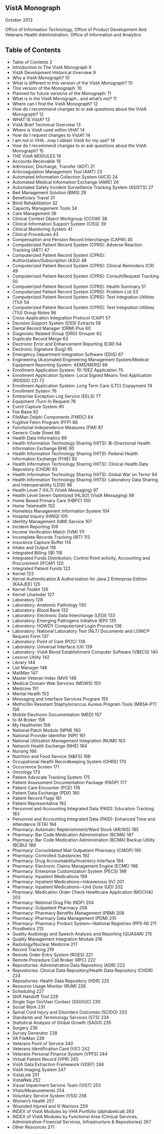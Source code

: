 ## VistA Monograph

October 2013


Office of Information Technology, Office of Product Development And
Veterans Health Administration, Office of Information and Analytics



## Table of Contents
* Table of Contents	2
* Introduction to The VistA Monograph	9
* VistA Development Historical Overview	9
* Why a VistA Monograph? 	10
* What is different in this version of the VistA Monograph? 	10
* This version of the Monograph: 	10
* Planned for future versions of the Monograph: 	11
* What is in the VistA Monograph…and what’s not? 	11
* Where can I find the VistA Monograph? 	12
* How do I recommend changes to or ask questions about the VistA Monograph? 	12
* WHAT IS VistA?	13
* VistA Brief Technical Overview 	13
* Where is VistA used within VHA? 	14
* How do I request changes to VistA? 	14
* I am not in VHA…may I obtain VistA for my use? 	14
* How do I recommend changes to or ask questions about the VistA Monograph? 	15
* THE VistA MODULES	18
* Accounts Receivable	19
* Admission, Discharge, Transfer (ADT)	21
* Anticoagulation Management Tool (AMT)	23
* Automated Information Collection System (AICS)	24
* Automated Medical Information Exchange (AMIE)	26
* Automated Safety Incident Surveillance Tracking System (ASISTS)	27
* Bed Management Solution (BMS)	29
* Beneficiary Travel	31
* Blind Rehabilitation	32
* Capacity Management Tools	34
* Care Management	36
* Clinical Context Object Workgroup (CCOW)	38
* Clinical Information Support System (CISS) 	39
* Clinical Monitoring System 	41
* Clinical Procedures 	43
* Compensation and Pension Record Interchange (CAPRI) 	45
* Computerized Patient Record System (CPRS): Adverse Reaction Tracking (ART) 	47
* Computerized Patient Record System (CPRS): Authorization/Subscription (ASU) 	48
* Computerized Patient Record System (CPRS): Clinical Reminders (CR) 	49
* Computerized Patient Record System (CPRS): Consult/Request Tracking 	50
* Computerized Patient Record System (CPRS): Health Summary 	51
* Computerized Patient Record System (CPRS): Problem List 	53
* Computerized Patient Record System (CPRS): Text Integration Utilities (TIU) 	54
* Computerized Patient Record System (CPRS): Text Integration Utilities (TIU) Group Notes 	56
* Cross-Application Integration Protocol (CAIP) 	57
* Decision Support System (DSS) Extracts 	58
* Dental Record Manager (DRM) Plus 	60
* Diagnostic Related Group (DRG) Grouper 	62
* Duplicate Record Merge 	63
* Electronic Error and Enhancement Reporting (E3R) 	64
* Electronic Signature (Esig) 	65
* Emergency Department Integration Software (EDIS) 	67
* Engineering (Automated Engineering Management System/Medical Equipment Reporting System: AEMS/MERS) 	68
* Enrollment Application System: 10-10EZ Application 	70
* Enrollment Application System: Local Signed Means Test Application (ROSSIO 22) 	72
* Enrollment Application System: Long Term Care (LTC) Copayment 	74
* Enrollment System 	76
* Enterprise Exception Log Service (EELS) 	77
* Equipment /Turn-In Request 	78
* Event Capture System 	80
* Fee Basis 	82
* FileMan Delphi Components (FMDC) 	84
* Fugitive Felon Program (FFP) 	86
* Functional Independence Measures (FIM) 	87
* Generic Code Sheet 	88
* Health Data Informatics 	89
* Health Information Technology Sharing (HITS): Bi-Directional Health Information Exchange BHIE 	90
* Health Information Technology Sharing (HITS): Federal Health Information Exchange (FHIE) 	92
* Health Information Technology Sharing (HITS): Clinical Health Data Repository (CHDR) 	93
* Health Information Technology Sharing (HITS): Global War on Terror 	94
* Health Information Technology Sharing (HITS): Laboratory Data Sharing and Interoperability (LDSI) 	96
* Health Level 7 (HL7) (VistA Messaging) 	97
* Health Level Seven Optimized (HLSO) (VistA Messaging) 	99
* Home Based Primary Care (HBPC) 	100
* Home Telehealth 	102
* Homeless Management Information System 	104
* Hospital Inquiry (HINQ) 	105
* Identity Management (IdM) Service 	107
* Incident Reporting 	109
* Income Verification Match (IVM) 	111
* Incomplete Records Tracking (IRT) 	113
* Insurance Capture Buffer 	114
* Intake and Output 	116
* Integrated Billing (IB) 	118
* Integrated Funds Distribution, Control Point activity, Accounting and Procurement (IFCAP) 	120
* Integrated Patient Funds 	122
* Kernel 	123
* Kernel Authentication & Authorization for Java 2 Enterprise Edition (KAAJEE) 	125
* Kernel Toolkit 	126
* Kernel Unwinder 	127
* Laboratory 	128
* Laboratory: Anatomic Pathology 	130
* Laboratory: Blood Bank 	132
* Laboratory: Electronic Data Interchange (LEDI) 	133
* Laboratory: Emerging Pathogens Initiative (EPI) 	135
* Laboratory: HOWDY Computerized Login Process 	136
* Laboratory: National Laboratory Test (NLT) Documents and LOINC® Request Form 	137
* Laboratory: Point of Care (POC) 	138
* Laboratory: Universal Interface (UI) 	139
* Laboratory: VistA Blood Establishment Computer Software (VBECS) 	140
* Lexicon Utility 	142
* Library 	144
* List Manager 	146
* MailMan 	147
* Master Veteran Index (MVI) 	148
* Medical Domain Web Services (MDWS) 	150
* Medicine 	151
* Mental Health 	153
* Messaging and Interface Services Program 	155
* Methicillin Resistant Staphylococcus Aureus Program Tools (MRSA-PT) 	156
* Mobile Electronic Documentation (MED) 	157
* to-M Broker 	158
* My HealtheVet 	159
* National Patch Module (NPM) 	160
* National Provider Identifier (NPI) 	161
* National Utilization Management Integration (NUMI) 	163
* Network Health Exchange (NHE) 	164
* Nursing 	166
* Nutrition and Food Service (N&FS) 	168
* Occupational Health Recordkeeping System (OHRS) 	170
* Occurrence Screen 	171
* Oncology 	173
* Patient Advocate Tracking System 	175
* Patient Assessment Documentation Package (PADP) 	177
* Patient Care Encounter (PCE) 	178
* Patient Data Exchange (PDX) 	180
* Patient Record Flags 	181
* Patient Representative 	182
* Personnel and Accounting Integrated Data (PAID): Education Tracking 	183
* Personnel and Accounting Integrated Data (PAID): Enhanced Time and Attendance (ETA) 	184
* Pharmacy: Automatic Replenishment/Ward Stock (AR/WS) 	185
* Pharmacy: Bar Code Medication Administration (BCMA) 	187
* Pharmacy: Bar Code Medication Administration (BCMA) Backup Utility (BCBU) 	189
* Pharmacy: Consolidated Mail Outpatient Pharmacy (CMOP) 	190
* Pharmacy: Controlled Substances 	192
* Pharmacy: Drug Accountability/Inventory Interface 	194
* Pharmacy: Electronic Claims Management Engine (ECME) 	196
* Pharmacy:  Enterprise Customization System (PECS) 	198
* Pharmacy: Inpatient Medications 	199
* Pharmacy: Inpatient Medications—Intravenous (IV) 	201
* Pharmacy: Inpatient Medications—Unit Dose (UD) 	202
* Pharmacy: Medication Order Check Healthcare Application (MOCHA) 	203
* Pharmacy: National Drug File (NDF) 	204
* Pharmacy: Outpatient Pharmacy 	206
* Pharmacy: Pharmacy Benefits Management (PBM) 	208
* Pharmacy: Pharmacy Data Management (PDM) 	210
* Pharmacy: Pharmacy Product System—National Registries (PPS-N) 	211
* Prosthetics 	213
* Quality Audiology and Speech Analysis and Reporting (QUASAR) 	215
* Quality Management Integration Module 	216
* Radiology/Nuclear Medicine 	217
* Record Tracking 	219
* Remote Order Entry System (ROES) 	221
* Remote Procedure Call Broker (RPC) 	222
* Repositories: Administrative Data Repository (ADR) 	223
* Repositories: Clinical Data Repository/Health Data Repository (CHDR) 	224
* Repositories: Health Data Repository (HDR) 	225
* Resource Usage Monitor (RUM) 	226
* Scheduling 	227
* Shift Handoff Tool 	229
* Single Sign On/User Context (SSO/UC) 	230
* Social Work 	231
* Spinal Cord Injury and Disorders Outcomes (SCIDO) 	233
* Standards and Terminology Services (STS) 	234
* Statistical Analysis of Global Growth (SAGG) 	235
* Surgery 	236
* Survey Generator 	238
* VA FileMan 	239
* Veterans Point of Service 	240
* Veterans Identification Card (VIC) 	242
* Veterans Personal Finance System (VPFS) 	244
* Virtual Patient Record (VPR) 	245
* VistA Data Extraction Framework (VDEF) 	246
* VistA Imaging System 	247
* VistaLink 	251
* VistaWeb 	252
* Visual Impairment Service Team (VIST) 	253
* Vitals/Measurements 	254
* Voluntary Service System (VSS) 	256
* Women’s Health 	257
* Wounded Injured and Ill Warriors 	259
* INDEX of VistA Modules by VHA Portfolio (alphabetical) 	263
* INDEX of VistA Modules by Functional Area (Clinical Services, Administrative-Financial Services, Infrastructure & Repositories) 	267
* Other Resources 	271
